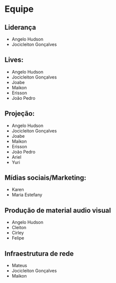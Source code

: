 # Equipe

## Liderança

- Angelo Hudson
- Jocicleiton Gonçalves

## Lives:

- Angelo Hudson
- Jocicleiton Gonçalves
- Joabe
- Maikon
- Erisson
- João Pedro

## Projeção:

- Angelo Hudson
- Jocicleiton Gonçalves
- Joabe
- Maikon
- Erisson
- João Pedro
- Ariel
- Yuri

## Mídias sociais/Marketing:

- Karen
- Maria Estefany

## Produção de material audio visual

- Angelo Hudson
- Cleiton
- Cirley
- Felipe

## Infraestrutura de rede

- Mateus
- Jocicleiton Gonçalves
- Maikon
